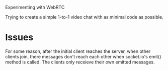 Experimenting with WebRTC


Trying to create a simple 1-to-1 video chat with as minimal code as possible.



Issues
======

For some reason, after the initial client reaches the server, when other clients join, there messages don't reach each other when socket.io's emit() method is called. The clients only receieve their own emitted messages.